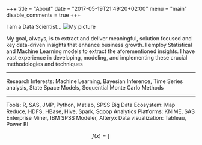 +++
title = "About"
date = "2017-05-19T21:49:20+02:00"
menu = "main"
disable_comments = true
+++

I am a Data Scientist...
![My picture](img/prof1.jpg)

My goal, always, is to extract and deliver meaningful, solution focused and key data-driven insights that enhance business growth. 
I employ Statistical and Machine Learning models to extract the aforementioned insights. I have vast experience in developing, modeling, and implementing these crucial methodologies and techniques 

**************
Research Interests: Machine Learning, Bayesian Inference, Time Series analysis, State Space Models, Sequential Monte Carlo Methods

**************

Tools: R, SAS, JMP, Python, Matlab, SPSS
Big Data Ecosystem: Map Reduce, HDFS, HBase, Hive, Spark, Sqoop
Analytics Platforms: KNIME, SAS Enterprise Miner, IBM SPSS Modeler, Alteryx 
Data visualization: Tableau, Power BI

$$ f(x) = \int $$